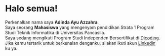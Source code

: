 # Halo semua! 

Perkenalkan nama saya **Adinda Ayu Azzahra**.\
Saya seorang **Mahasiswa** yang mengenyam pendidikan Strata 1 Program Studi Teknik Informatika di Universitas Pancasila.  
Saya sedang mengikuti Program Studi Independen Bersertifikat di [Dicoding](https://www.dicoding.com/).\
Jika kamu tertarik untuk berkenalan denganku, silakan ikuti akun [Linkedin](www.linkedin.com/in/adinda-ayu-azzahra-06354a231) ku ya.
